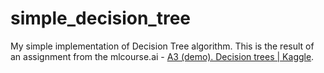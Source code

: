 # simple_decision_tree
My simple implementation of Decision Tree algorithm. 
This is the result of an assignment from the mlcourse.ai  - [A3 (demo). Decision trees | Kaggle](https://www.kaggle.com/kashnitsky/a3-demo-decision-trees).
